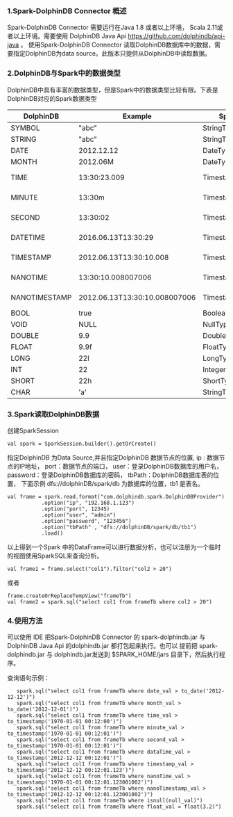 ### 1.Spark-DolphinDB Connector 概述

Spark-DolphinDB Connector 需要运行在Java 1.8 或者以上环境， Scala 2.11或者以上环境。需要使用 
DolphinDB Java Api https://github.com/dolphindb/api-java 。
使用Spark-DolphinDB Connector 读取DolphinDB数据库中的数据，需要指定DolphinDB为data source。此版本只提供从DolphinDB中读取数据。

### 2.DolphinDB与Spark中的数据类型

DolphinDB中具有丰富的数据类型，但是Spark中的数据类型比较有限。下表是DolphinDB对应的Spark数据类型
    
  |   DolphinDB   |            Example            |     Spark      |            Example            |
  |---------------|--------------------------|--------------|----------------------------|
  | SYMBOL        | "abc"                         | StringType    | "abc"                         |
  | STRING        | "abc"                         | StringType    | "abc"                         |
  | DATE          | 2012.12.12                    | DateType      | 2012-12-12                    |
  | MONTH         | 2012.06M                      | DateType      | 2012-06-01                    |
  | TIME          | 13:30:23.009                  | TimestampType | 1970-01-01 13:30:23.009       |
  | MINUTE        | 13:30m                        | TimestampType | 1970-01-01 13:30:01           |
  | SECOND        | 13:30:02                      | TimestampType | 1970-01-01 13:30:02           |
  | DATETIME      | 2016.06.13T13:30:29           | TimestampType | 2016-06-13 13:30:29           |
  | TIMESTAMP     | 2012.06.13T13:30:10.008       | TimestampType | 2012-06-13 13:30:10.008       |
  | NANOTIME      | 13:30:10.008007006            | TimestampType | 1970-01-01 13:30:10.008007006 |
  | NANOTIMESTAMP | 2012.06.13T13:30:10.008007006 | TimestampType | 2012-06-13 13:30:10.008007006 |
  | BOOL          | true                          | BooleanType   | true                          |
  | VOID          | NULL                          | NullType      | null                          |
  | DOUBLE        | 9.9                           | DoubleType    | 9.9                           |
  | FLOAT         | 9.9f                          | FloatType     | float(9.9)                    |
  | LONG          | 22l                           | LongType      | 22                            |
  | INT           | 22                            | IntegerType   | 22                            |
  | SHORT         | 22h                           | ShortType     | 22                            |
  | CHAR          | 'a'                           | StringType    | "a"                           |

### 3.Spark读取DolphinDB数据

创建SparkSession

    val spark = SparkSession.builder().getOrCreate()

指定DolphinDB 为Data Source,并且指定DolphinDB 数据节点的位置, ip : 数据节点的IP地址， port：数据节点的端口， 
user：登录DolphinDB数据库的用户名，password：登录DolphinDB数据库的密码， tbPath：DolphinDB数据库表的位置，
下面示例 dfs://dolphinDB/spark/db 为数据库的位置，tb1 是表名。

    val frame = spark.read.format("com.dolphindb.spark.DolphinDBProvider")
               .option("ip", "192.168.1.123")
               .option("port", 12345)
               .option("user", "admin")
               .option("password", "123456")
               .option("tbPath" , "dfs://dolphinDB/spark/db/tb1")
               .load()
               
以上得到一个Spark 中的DataFrame可以进行数据分析，也可以注册为一个临时的视图使用SparkSQL来查询分析。

    val frame1 = frame.select("col1").filter("col2 > 20")
 或者
 
    frame.createOrReplaceTempView("frameTb")
    val frame2 = spark.sql("select col1 from frameTb where col2 > 20")

### 4.使用方法

可以使用 IDE 把Spark-DolphinDB Connector 的 spark-dolphindb.jar 与 DolphinDB Java Api 的dolphindb.jar 都打包起来执行。也可以
提前把 spark-dolphindb.jar 与 dolphindb.jar发送到 $SPARK_HOME/jars 目录下，然后执行程序。
    
查询语句示例：

 ```
    spark.sql("select col1 from frameTb where date_val > to_date('2012-12-12')")
    spark.sql("select col1 from frameTb where month_val > to_date('2012-12-01')")
    spark.sql("select col1 from frameTb where time_val > to_timestamp('1970-01-01 00:12:00')")
    spark.sql("select col1 from frameTb where minute_val > to_timestamp('1970-01-01 00:12:01')")
    spark.sql("select col1 from frameTb where second_val > to_timestamp('1970-01-01 00:12:01')")
    spark.sql("select col1 from frameTb where dataTime_val > to_timestamp('2012-12-12 00:12:01')")
    spark.sql("select col1 from frameTb where timestamp_val > to_timestamp('2012-12-12 00:12:01.123')")
    spark.sql("select col1 from frameTb where nanoTime_val > to_timestamp('1970-01-01 00:12:01.123001002')")
    spark.sql("select col1 from frameTb where nanoTimestamp_val > to_timestamp('2012-12-12 00:12:01.123001002')")
    spark.sql("select col1 from frameTb where isnull(null_val)")
    spark.sql("select col1 from frameTb where float_val = float(3.2)")
 ```



 